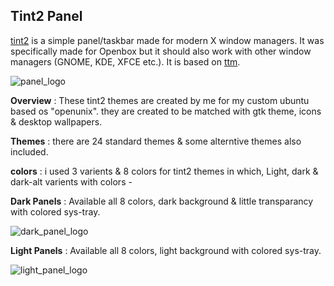 
## Tint2 Panel

[tint2](https://github.com/semplice/tint2) is a simple panel/taskbar made for modern X window managers. It was specifically made for Openbox but it should also work with other window managers (GNOME, KDE, XFCE etc.). It is based on [ttm](http://code.google.com/p/ttm/).

![panel_logo](https://raw.githubusercontent.com/adi1090x/my_dotfiles/master/previews/banners/logo_panel.png) <br />

**Overview** : These tint2 themes are created by me for my custom ubuntu based os "openunix". they are created to be matched with gtk theme, icons & desktop wallpapers.

**Themes** : there are 24 standard themes & some alterntive themes also included.

**colors** : i used 3 varients & 8 colors for tint2 themes in which, Light, dark & dark-alt varients with colors -

**Dark Panels** : Available all 8 colors, dark background & little transparancy with colored sys-tray.

![dark_panel_logo](https://raw.githubusercontent.com/adi1090x/my_dotfiles/master/previews/banners/tint2_dark_preview.png) <br />

**Light Panels** : Available all 8 colors, light background with colored sys-tray.

![light_panel_logo](https://raw.githubusercontent.com/adi1090x/my_dotfiles/master/previews/banners/tint2_light_preview.png) <br />
